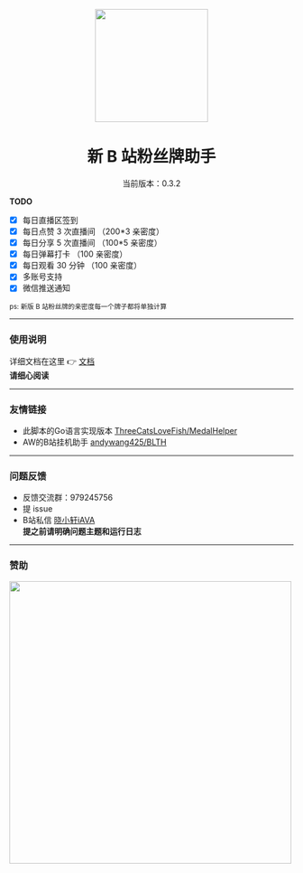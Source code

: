 <p align="center">
  <img src="https://s1.ax1x.com/2022/05/24/XPx1tx.png" width="200" height="200" alt="">
</p>
<div align="center">
<h1> 新 B 站粉丝牌助手
</h1>

<p>当前版本：0.3.2</p>

 </div>

**TODO**

-   [x] 每日直播区签到
-   [x] 每日点赞 3 次直播间 （200\*3 亲密度）
-   [x] 每日分享 5 次直播间 （100\*5 亲密度）
-   [x] 每日弹幕打卡 （100 亲密度）
-   [x] 每日观看 30 分钟 （100 亲密度）
-   [x] 多账号支持
-   [x] 微信推送通知

<small>ps: 新版 B 站粉丝牌的亲密度每一个牌子都将单独计算  </small>

---

### 使用说明  

详细文档在这里 👉 [文档](https://xiaomiku01.github.io/fansMedalHelperVersion/)  
**请细心阅读**

---
### 友情链接  
- 此脚本的Go语言实现版本 [ThreeCatsLoveFish/MedalHelper](https://github.com/ThreeCatsLoveFish/MedalHelper)
- AW的B站挂机助手 [andywang425/BLTH](https://github.com/andywang425/BLTH)

---  
### 问题反馈  
- 反馈交流群：979245756
- 提 issue  
- B站私信 [晓小轩iAVA](https://space.bilibili.com/1772442517)  
**提之前请明确问题主题和运行日志**  

---  
### 赞助
<img src="http://i0.hdslb.com/bfs/album/c267037c9513b8e44bc6ec95dbf772ff0439dce6.jpg" width="500" />
